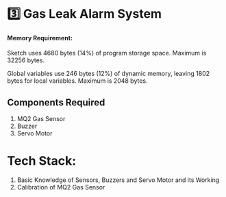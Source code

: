 # 3️⃣ Gas Leak Alarm System


#### Memory Requirement:
Sketch uses 4680 bytes (14%) of program storage space. Maximum is 32256 bytes.

Global variables use 246 bytes (12%) of dynamic memory, leaving 1802 bytes for local variables. Maximum is 2048 bytes.

## Components Required
1. MQ2 Gas Sensor
2. Buzzer
3. Servo Motor

# Tech Stack:
1. Basic Knowledge of Sensors, Buzzers and Servo Motor and its Working
2. Calibration of MQ2 Gas Sensor